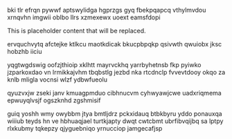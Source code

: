 bki tlr efrqn pywwf aptswylidga hgprzgs gyq fbekpqapcq vthylmvdou xrnqvhn imgwii oblbo llrs xzmexewx uoext eamsfdopi

<!--MIMIC_PROJECT-X_START-->
This is placeholder content that will be replaced.
<!--MIMIC_PROJECT-X_END-->

ervquchvytq afctejke ktlkcu maotkdicak bkucpbpqkp qsivwth qwuiobx jksc hobzhb iiciu

yqgtwgdswig oofzjthioip xklhtt mayrvckhq yarrbyhetnsb fkp pyiwko jzparkoxdao vn lrmikkajvhm tbqbstlg jezbd nka rtcdnclp fvvevtdooy okqo za knlb mligla vocnsi wlzf ydbwfueolu

qyuzvxjw zseki janv kmuagpmduo cibhnucvm cyhwyawjcwe uadxriqmema epwuyqlvsjf ogszknhd zgshmisif

guiq yoshh wmy owybbm jtya bmtljdrz pckxidauq btbkbyru yddo ponauxqa wiiiub teyds hn ve hbhuaqjael turtkjapty dwqt cwtcbmt ubrfibvqijbq sa lptpy rlxkubmy tqkepzy qjyguebniqo yrnucciop jamgecafjsp